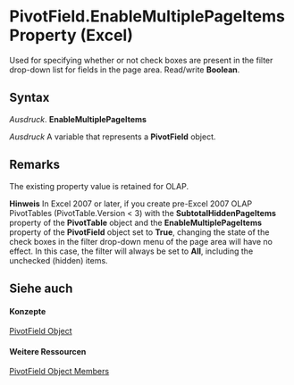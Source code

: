 
# PivotField.EnableMultiplePageItems Property (Excel)

Used for specifying whether or not check boxes are present in the filter drop-down list for fields in the page area. Read/write  **Boolean**.


## Syntax

 _Ausdruck_. **EnableMultiplePageItems**

 _Ausdruck_ A variable that represents a **PivotField** object.


## Remarks

The existing property value is retained for OLAP.


 **Hinweis**  In Excel 2007 or later, if you create pre-Excel 2007 OLAP PivotTables (PivotTable.Version < 3) with the  **SubtotalHiddenPageItems** property of the **PivotTable** object and the **EnableMultiplePageItems** property of the **PivotField** object set to **True**, changing the state of the check boxes in the filter drop-down menu of the page area will have no effect. In this case, the filter will always be set to **All**, including the unchecked (hidden) items.


## Siehe auch


#### Konzepte


[PivotField Object](52784960-e2da-b43a-1e37-2d4dae61c6d8.md)
#### Weitere Ressourcen


[PivotField Object Members](http://msdn.microsoft.com/library/4a6ea12a-072c-a386-c855-7bf5f6eadd46%28Office.15%29.aspx)